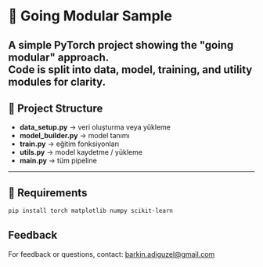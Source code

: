 # 🧩 Going Modular Sample
A simple PyTorch project showing the "going modular" approach.  
Code is split into data, model, training, and utility modules for clarity. 
---

## 📂 Project Structure
- **data_setup.py** → veri oluşturma veya yükleme  
- **model_builder.py** → model tanımı  
- **train.py** → eğitim fonksiyonları  
- **utils.py** → model kaydetme / yükleme  
- **main.py** → tüm pipeline  
---

## 🚀 Requirements
```bash
pip install torch matplotlib numpy scikit-learn
```
## Feedback

For feedback or questions, contact: [barkin.adiguzel@gmail.com](mailto:barkin.adiguzel@gmail.com)
